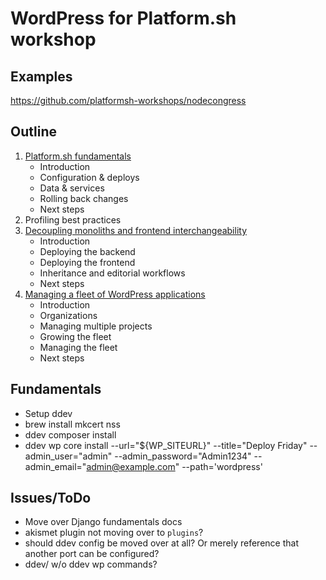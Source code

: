 # WordPress for Platform.sh workshop

## Examples

https://github.com/platformsh-workshops/nodecongress

## Outline

1. [Platform.sh fundamentals](docs/01-fundamentals.md)
    - Introduction
    - Configuration & deploys
    - Data & services
    - Rolling back changes
    - Next steps
2. Profiling best practices 
3. [Decoupling monoliths and frontend interchangeability](03-multiapp.md)
    - Introduction
    - Deploying the backend
    - Deploying the frontend
    - Inheritance and editorial workflows
    - Next steps
4. [Managing a fleet of WordPress applications](04-fleet.md)
    - Introduction
    - Organizations
    - Managing multiple projects
    - Growing the fleet
    - Managing the fleet
    - Next steps

## Fundamentals

- Setup ddev
- brew install mkcert nss
- ddev composer install
- ddev wp core install --url="${WP_SITEURL}" --title="Deploy Friday" --admin_user="admin" --admin_password="Admin1234" --admin_email="admin@example.com" --path='wordpress'

## Issues/ToDo

- Move over Django fundamentals docs
- akismet plugin not moving over to `plugins`?
- should ddev config be moved over at all? Or merely reference that another port can be configured?
- ddev/ w/o ddev wp commands?